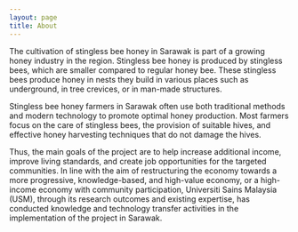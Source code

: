 ```yaml
---
layout: page
title: About
---
```


The cultivation of stingless bee honey in Sarawak is part of a growing honey industry in the region. Stingless bee honey is produced by stingless bees, which are smaller compared to regular honey bee. These stingless bees produce honey in nests they build in various places such as underground, in tree crevices, or in man-made structures.

Stingless bee honey farmers in Sarawak often use both traditional methods and modern technology to promote optimal honey production. Most farmers focus on the care of stingless bees, the provision of suitable hives, and effective honey harvesting techniques that do not damage the hives.

Thus, the main goals of the project are to help increase additional income, improve living standards, and create job opportunities for the targeted communities. In line with the aim of restructuring the economy towards a more progressive, knowledge-based, and high-value economy, or a high-income economy with community participation, Universiti Sains Malaysia (USM), through its research outcomes and existing expertise, has conducted knowledge and technology transfer activities in the implementation of the project in Sarawak.

<div style="height: 256px">
</div>